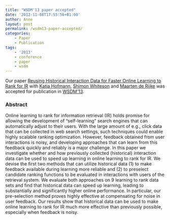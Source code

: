```yaml
---
title: "WSDM'13 paper accepted"
date: '2012-11-08T17:55:56+01:00'
author: Anne
layout: post
permalink: /wsdm13-paper-accepted/
categories:
    - Paper
    - Publication
tags:
    - '2013'
    - conference
    - paper
    - wsdm
---
```


Our paper [Reusing Historical Interaction Data for Faster Online Learning to Rank for IR](/publications/hofmann-2013-reusing)
with [Katja Hofmann](http://khofm.wordpress.com/), [Shimon Whiteson](http://staff.science.uva.nl/~whiteson)
and [Maarten de Rijke](http://staff.science.uva.nl/~mdr/) was accepted for publication
in [WSDM'13](http://www.wsdm2013.org/ "http://www.wsdm2013.org/").

### Abstract

Online learning to rank for information retrieval (IR) holds promise for allowing the development of “self-learning”
search engines that can automatically adjust to their users. With the large amount of e.g., click data that can be
collected in web search settings, such techniques could enable highly scalable ranking optimization. However, feedback
obtained from user interactions is noisy, and developing approaches that can learn from this feedback quickly and
reliably is a major challenge. In this paper we investigate whether and how previously collected (historical)
interaction data can be used to speed up learning in online learning to rank for IR. We devise the first two methods
that can utilize historical data (1) to make feedback available during learning more reliable and (2) to preselect
candidate ranking functions to be evaluated in interactions with users of the retrieval system. We evaluate both
approaches on 9 learning to rank data sets and find that historical data can speed up learning, leading to substantially
and significantly higher online performance. In particular, our pre-selection method proves highly effective at
compensating for noise in user feedback. Our results show that historical data can be used to make online learning to
rank for IR much more effective than previously possible, especially when feedback is noisy.
